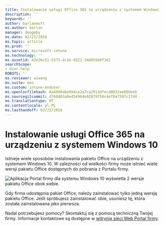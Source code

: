 ```yaml
---
title: Instalowanie usługi Office 365 na urządzeniu z systemem Windows 10 | Microsoft Docs
description: ''
keywords: ''
author: barlanmsft
ms.author: barlan
manager: dougeby
ms.date: 02/21/2018
ms.topic: article
ms.prod: ''
ms.service: microsoft-intune
ms.technology: ''
ms.assetid: 42e26c51-5373-4c2e-9321-34d85560f3d1
searchScope:
- User help
ROBOTS: ''
ms.reviewer: aiwang
ms.suite: ems
ms.custom: intune-enduser
ms.openlocfilehash: 8a4990abe994ce2a7ca2913dfecd8832ae886eeb
ms.sourcegitcommit: df60d03a0ed54964e91879f56c4ef0a7507c17d4
ms.translationtype: HT
ms.contentlocale: pl-PL
ms.lasthandoff: 03/22/2018
---
```

# <a name="installing-office-365-on-your-windows-10-device"></a>Instalowanie usługi Office 365 na urządzeniu z systemem Windows 10

Istnieje wiele sposobów instalowania pakietu Office na urządzeniu z systemem Windows 10. W zależności od wielkości firmy może istnieć wiele wersji pakietu Office dostępnych do pobrania z Portalu firmy.

![Aplikacja Portal firmy dla systemu Windows 10 wyświetla 2 wersje pakietu Office obok siebie.](./media/multiple-office-installs-cp-win10.png)

Gdy firma udostępnia pakiet Office, należy zainstalować tylko jedną wersję pakietu Office. Jeśli spróbujesz zainstalować obie, usuniesz tę, która została zainstalowana jako pierwsza.

Nadal potrzebujesz pomocy? Skontaktuj się z pomocą techniczną Twojej firmy. Informacje kontaktowe są dostępne w [witrynie sieci Web Portal firmy](https://portal.manage.microsoft.com#HelpDeskDialog).
